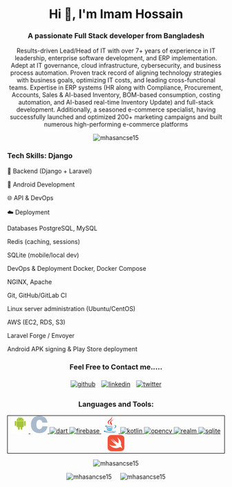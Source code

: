 

<h1 align="center">Hi 👋, I'm Imam Hossain</h1>
<h3 align="center">A passionate Full Stack developer from Bangladesh</h3>

<p align="center">Results-driven Lead/Head of IT with over 7+ years of experience in IT leadership, enterprise software development, and ERP implementation. Adept at IT governance, cloud infrastructure, cybersecurity, and business process automation. Proven track record of aligning technology strategies with business goals, optimizing IT costs, and leading cross-functional teams. Expertise in ERP systems (HR along with Compliance, Procurement, Accounts, Sales & AI-based Inventory, BOM-based consumption, costing automation, and AI-based real-time Inventory Update) and full-stack development. Additionally, a seasoned e-commerce specialist, having successfully launched and optimized 200+ marketing campaigns and built numerous high-performing e-commerce platforms</p>

<p align="center"> <img
                src="https://komarev.com/ghpvc/?username=vmhasancse15&label=Profile%20views&color=0e75b6&style=flat"
                alt="mhasancse15" /> </p>
                
<!-- <p align="center"> <img
                src="https://user-images.githubusercontent.com/40136017/134124139-172a975d-1cf3-4538-8049-8efab00e4489.png"
                alt="vmhasancse15" /> </p> -->

<h3 align="left">Tech Skills: Django</h3>


🧠 Backend (Django + Laravel)

📱 Android Development

🌐 API & DevOps

☁️ Deployment

Databases
PostgreSQL, MySQL

Redis (caching, sessions)

SQLite (mobile/local dev)

DevOps & Deployment
Docker, Docker Compose

NGINX, Apache

Git, GitHub/GitLab CI

Linux server administration (Ubuntu/CentOS)

AWS (EC2, RDS, S3)

Laravel Forge / Envoyer

Android APK signing & Play Store deployment



<!-- ### Feel Free to Contact me..... -->
<h3 align="center">Feel Free to Contact me.....</h3>
<p align="center">
        <a href="https://github.com/cm2889"><img alt="github" width="10%" style="padding:5px"
                        src="https://img.icons8.com/clouds/100/000000/github.png" /></a>
        <a href="https://www.linkedin.com/in/imam-hossain-tanvir-8b9515121/"><img alt="linkedin" width="10%" style="padding:5px"
                        src="https://img.icons8.com/clouds/100/000000/linkedin.png" /></a>
        <a href="https://www.facebook.com/imam.tanvir/"><img alt="twitter" width="10%" style="padding:5px"
                        src="https://img.icons8.com/clouds/100/000000/facebook.png" /></a>
</p>
<h3 align="center">Languages and Tools:</h3>
<p align="center " style="border: 1px solid black" >
<a href="https://developer.android.com" target="_blank" rel="noreferrer"> <img src="https://raw.githubusercontent.com/devicons/devicon/master/icons/android/android-original-wordmark.svg" alt="android" width="40" height="40"/> </a> <a href="https://www.cprogramming.com/" target="_blank" rel="noreferrer"> <img src="https://raw.githubusercontent.com/devicons/devicon/master/icons/c/c-original.svg" alt="c" width="40" height="40"/> </a> <a href="https://dart.dev" target="_blank" rel="noreferrer"> <img src="https://www.vectorlogo.zone/logos/dartlang/dartlang-icon.svg" alt="dart" width="40" height="40"/> </a> <a href="https://firebase.google.com/" target="_blank" rel="noreferrer"> <img src="https://www.vectorlogo.zone/logos/firebase/firebase-icon.svg" alt="firebase" width="40" height="40"/> </a> <a href="https://www.java.com" target="_blank" rel="noreferrer"> <img src="https://raw.githubusercontent.com/devicons/devicon/master/icons/java/java-original.svg" alt="java" width="40" height="40"/> </a> <a href="https://kotlinlang.org" target="_blank" rel="noreferrer"> <img src="https://www.vectorlogo.zone/logos/kotlinlang/kotlinlang-icon.svg" alt="kotlin" width="40" height="40"/> </a> <a href="https://opencv.org/" target="_blank" rel="noreferrer"> <img src="https://www.vectorlogo.zone/logos/opencv/opencv-icon.svg" alt="opencv" width="40" height="40"/> </a> <a href="https://realm.io/" target="_blank" rel="noreferrer"> <img src="https://raw.githubusercontent.com/bestofjs/bestofjs-webui/8665e8c267a0215f3159df28b33c365198101df5/public/logos/realm.svg" alt="realm" width="40" height="40"/> </a> <a href="https://www.sqlite.org/" target="_blank" rel="noreferrer"> <img src="https://www.vectorlogo.zone/logos/sqlite/sqlite-icon.svg" alt="sqlite" width="40" height="40"/> </a> <a href="https://developer.apple.com/swift/" target="_blank" rel="noreferrer"> <img src="https://raw.githubusercontent.com/devicons/devicon/master/icons/swift/swift-original.svg" alt="swift" width="40" height="40"/> </a> </p>


<p align="center" ><img src="https://github-readme-stats.vercel.app/api/top-langs?username=mhasancse15&show_icons=true&locale=en&layout=compact&theme=tokyonight" alt="mhasancse15" />  </p>

<p align="center "  >
                <img  width="48%"
               src="https://github-readme-stats.vercel.app/api?username=mhasancse15&show_icons=true&locale=en&theme=tokyonight" alt="mhasancse15" />  &nbsp; &nbsp; 
        <img width="48%" src="https://github-readme-streak-stats.herokuapp.com/?user=mhasancse15&&theme=tokyonight" alt="mhasancse15"  /></p>
                
      
